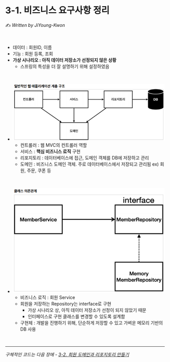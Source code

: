 # 3-1. 비즈니스 요구사항 정리

:writing_hand: *Written by JiYoung-Kwon*

<br/>

* 데이터 : 회원ID, 이름
* 기능 : 회원 등록, 조회
* **가상 시나리오 : 아직 데이터 저장소가 선정되지 않은 상황**
  * 스프링의 특성을 더 잘 설명하기 위해 설정하였음

<br/>

* ![14](https://github.com/JiYoung-Kwon/Learn-Inflearn-Spring/blob/main/images/14.png)
  * 컨트롤러 : 웹 MVC의 컨트롤러 역할
  * 서비스 : **핵심 비즈니스 로직** 구현
  * 리포지토리 : 데이터베이스에 접근, 도메인 객체를 DB에 저장하고 관리
  * 도메인 : 비즈니스 도메인 객체. 주로 데이터베이스에서 저장되고 관리됨 ex) 회원, 주문, 쿠폰 등 

<br/>

* ![15](https://github.com/JiYoung-Kwon/Learn-Inflearn-Spring/blob/main/images/15.png)
  * 비즈니스 로직 : 회원 Service
  * 회원을 저장하는 Repository는 interface로 구현 
    * 가상 시나리오 상, 아직 데이터 저장소가 선정이 되지 않았기 때문
    * 인터페이스로 구현 클래스를 변경할 수 있도록 설계함
  * 구현체 : 개발을 진행하기 위해, 단순하게 저장할 수 있고 가벼운 메모리 기반의 DB 사용

<br/>

***

*구체적인 코드는 다음 장에 - [3-2. 회원 도메인과 리포지토리 만들기]()*
